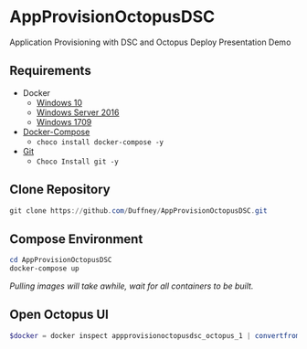 # AppProvisionOctopusDSC
Application Provisioning with DSC and Octopus Deploy Presentation Demo

## Requirements

* Docker
    * [Windows 10](https://docs.docker.com/docker-for-windows/install/)
    * [Windows Server 2016](http://www.tomsitpro.com/articles/how-to-deploy-windows-server-docker-containers,1-3326.html)
    * [Windows 1709](https://docs.docker.com/engine/installation/windows/docker-ee/)
* [Docker-Compose](https://docs.docker.com/compose/install/)
    * `choco install docker-compose -y`
* [Git](https://git-scm.com/download/win)
    * `Choco Install git -y`

## Clone Repository

```powershell
git clone https://github.com/Duffney/AppProvisionOctopusDSC.git
```

## Compose Environment

```powershell
cd AppProvisionOctopusDSC
docker-compose up
```
_Pulling images will take awhile, wait for all containers to be built._

## Open Octopus UI

```powershell
$docker = docker inspect appprovisionoctopusdsc_octopus_1 | convertfrom-json;start "http://$($docker[0].NetworkSettings.Networks.nat.IpAddress):81"
```
